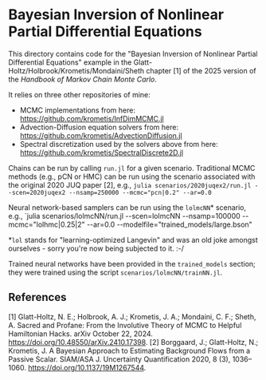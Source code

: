 # Bayesian Inversion of Nonlinear Partial Differential Equations
This directory contains code for the "Bayesian Inversion of Nonlinear Partial Differential Equations" example in the Glatt-Holtz/Holbrook/Krometis/Mondaini/Sheth chapter [1] of the 2025 version of the _Handbook of Markov Chain Monte Carlo_.

It relies on three other repositories of mine:
- MCMC implementations from here: https://github.com/krometis/InfDimMCMC.jl
- Advection-Diffusion equation solvers from here: https://github.com/krometis/AdvectionDiffusion.jl
- Spectral discretization used by the solvers above from here: https://github.com/krometis/SpectralDiscrete2D.jl

Chains can be run by calling `run.jl` for a given scenario. Traditional MCMC methods (e.g., pCN or HMC) can be run using the scenario associated with the original 2020 JUQ paper [2], e.g.,
`julia scenarios/2020juqex2/run.jl --scen=2020juqex2 --nsamp=250000 --mcmc="pcn|0.2" --ar=0.0`

Neural network-based samplers can be run using the `lolmcNN`* scenario, e.g.,
`julia scenarios/lolmcNN/run.jl --scen=lolmcNN --nsamp=100000 --mcmc="lolhmc|0.25|2" --ar=0.0 --modelfile="trained_models/large.bson"

*`lol` stands for "learning-optimized Langevin" and was an old joke amongst ourselves - sorry you're now being subjected to it. :-/

Trained neural networks have been provided in the `trained_models` section; they were trained using the script `scenarios/lolmcNN/trainNN.jl`.


## References
[1] Glatt-Holtz, N. E.; Holbrook, A. J.; Krometis, J. A.; Mondaini, C. F.; Sheth, A. Sacred and Profane: From the Involutive Theory of MCMC to Helpful Hamiltonian Hacks. arXiv October 22, 2024. https://doi.org/10.48550/arXiv.2410.17398.
[2] Borggaard, J.; Glatt-Holtz, N.; Krometis, J. A Bayesian Approach to Estimating Background Flows from a Passive Scalar. SIAM/ASA J. Uncertainty Quantification 2020, 8 (3), 1036–1060. https://doi.org/10.1137/19M1267544.
